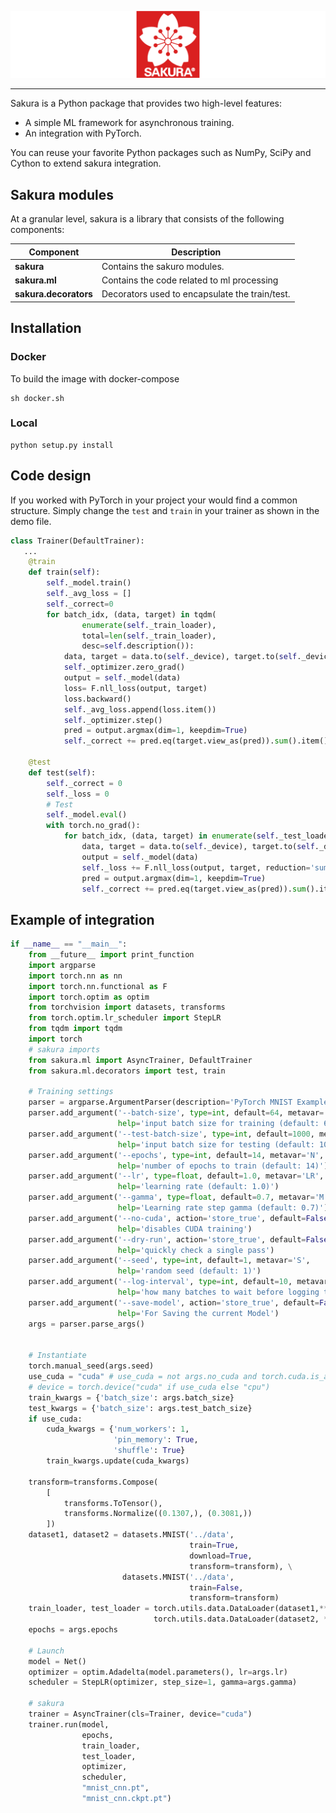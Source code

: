 ![sakura Logo](imgs/sakura.png)

--------------------------------------------------------------------------------

Sakura is a Python package that provides two high-level features:
- A simple ML framework for asynchronous training.
- An integration with PyTorch. 


You can reuse your favorite Python packages such as NumPy, SciPy and Cython to extend sakura integration.


## Sakura modules

At a granular level, sakura is a library that consists of the following components:

| Component | Description |
| ---- | --- |
| **sakura** | Contains the sakuro modules. |
| **sakura.ml** | Contains the code related to ml processing |
| **sakura.decorators** | Decorators used to encapsulate the train/test.|

## Installation

### Docker
To build the image with docker-compose
```
sh docker.sh
```

### Local
```
python setup.py install
```
## Code design
If you worked with PyTorch in your project your would find a common structure. Simply change the `test` and `train` in your trainer as shown in the demo file. 
```python
class Trainer(DefaultTrainer):
   ...
    @train
    def train(self):
        self._model.train()
        self._avg_loss = []
        self._correct=0
        for batch_idx, (data, target) in tqdm(
                enumerate(self._train_loader),
                total=len(self._train_loader),
                desc=self.description()):
            data, target = data.to(self._device), target.to(self._device)
            self._optimizer.zero_grad()
            output = self._model(data)
            loss= F.nll_loss(output, target)
            loss.backward()
            self._avg_loss.append(loss.item())
            self._optimizer.step()
            pred = output.argmax(dim=1, keepdim=True) 
            self._correct += pred.eq(target.view_as(pred)).sum().item()

    @test
    def test(self):
        self._correct = 0
        self._loss = 0
        # Test
        self._model.eval()
        with torch.no_grad():
            for batch_idx, (data, target) in enumerate(self._test_loader):
                data, target = data.to(self._device), target.to(self._device)
                output = self._model(data)
                self._loss += F.nll_loss(output, target, reduction='sum').item()  
                pred = output.argmax(dim=1, keepdim=True) 
                self._correct += pred.eq(target.view_as(pred)).sum().item()

```


## Example of integration

```python
if __name__ == "__main__":
    from __future__ import print_function
    import argparse
    import torch.nn as nn
    import torch.nn.functional as F
    import torch.optim as optim
    from torchvision import datasets, transforms
    from torch.optim.lr_scheduler import StepLR
    from tqdm import tqdm
    import torch
    # sakura imports
    from sakura.ml import AsyncTrainer, DefaultTrainer
    from sakura.ml.decorators import test, train

    # Training settings
    parser = argparse.ArgumentParser(description='PyTorch MNIST Example')
    parser.add_argument('--batch-size', type=int, default=64, metavar='N',
                        help='input batch size for training (default: 64)')
    parser.add_argument('--test-batch-size', type=int, default=1000, metavar='N',
                        help='input batch size for testing (default: 1000)')
    parser.add_argument('--epochs', type=int, default=14, metavar='N',
                        help='number of epochs to train (default: 14)')
    parser.add_argument('--lr', type=float, default=1.0, metavar='LR',
                        help='learning rate (default: 1.0)')
    parser.add_argument('--gamma', type=float, default=0.7, metavar='M',
                        help='Learning rate step gamma (default: 0.7)')
    parser.add_argument('--no-cuda', action='store_true', default=False,
                        help='disables CUDA training')
    parser.add_argument('--dry-run', action='store_true', default=False,
                        help='quickly check a single pass')
    parser.add_argument('--seed', type=int, default=1, metavar='S',
                        help='random seed (default: 1)')
    parser.add_argument('--log-interval', type=int, default=10, metavar='N',
                        help='how many batches to wait before logging training status')
    parser.add_argument('--save-model', action='store_true', default=False,
                        help='For Saving the current Model')
    args = parser.parse_args()


    # Instantiate
    torch.manual_seed(args.seed)
    use_cuda = "cuda" # use_cuda = not args.no_cuda and torch.cuda.is_available()
    # device = torch.device("cuda" if use_cuda else "cpu")
    train_kwargs = {'batch_size': args.batch_size}
    test_kwargs = {'batch_size': args.test_batch_size}
    if use_cuda:
        cuda_kwargs = {'num_workers': 1,
                       'pin_memory': True,
                       'shuffle': True}
        train_kwargs.update(cuda_kwargs)

    transform=transforms.Compose(
        [
            transforms.ToTensor(),
            transforms.Normalize((0.1307,), (0.3081,))
        ])
    dataset1, dataset2 = datasets.MNIST('../data',
                                        train=True,
                                        download=True,
                                        transform=transform), \
                         datasets.MNIST('../data',
                                        train=False,
                                        transform=transform)
    train_loader, test_loader = torch.utils.data.DataLoader(dataset1,**train_kwargs), \
                                torch.utils.data.DataLoader(dataset2, **test_kwargs)
    epochs = args.epochs
    
    # Launch
    model = Net()
    optimizer = optim.Adadelta(model.parameters(), lr=args.lr)
    scheduler = StepLR(optimizer, step_size=1, gamma=args.gamma)
    
    # sakura    
    trainer = AsyncTrainer(cls=Trainer, device="cuda")
    trainer.run(model,
                epochs,
                train_loader,
                test_loader,
                optimizer,
                scheduler,
                "mnist_cnn.pt",
                "mnist_cnn.ckpt.pt")


```